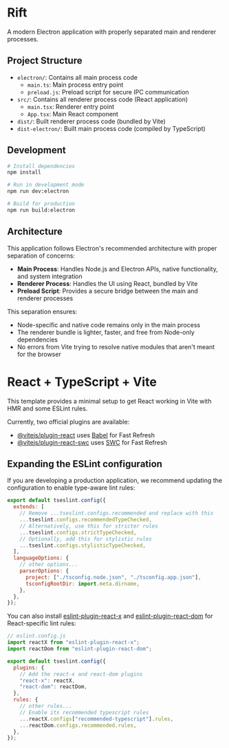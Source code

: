 # Rift

A modern Electron application with properly separated main and renderer processes.

## Project Structure

- `electron/`: Contains all main process code
  - `main.ts`: Main process entry point
  - `preload.js`: Preload script for secure IPC communication
- `src/`: Contains all renderer process code (React application)
  - `main.tsx`: Renderer entry point
  - `App.tsx`: Main React component
- `dist/`: Built renderer process code (bundled by Vite)
- `dist-electron/`: Built main process code (compiled by TypeScript)

## Development

```bash
# Install dependencies
npm install

# Run in development mode
npm run dev:electron

# Build for production
npm run build:electron
```

## Architecture

This application follows Electron's recommended architecture with proper separation of concerns:

- **Main Process**: Handles Node.js and Electron APIs, native functionality, and system integration
- **Renderer Process**: Handles the UI using React, bundled by Vite
- **Preload Script**: Provides a secure bridge between the main and renderer processes

This separation ensures:

- Node-specific and native code remains only in the main process
- The renderer bundle is lighter, faster, and free from Node-only dependencies
- No errors from Vite trying to resolve native modules that aren't meant for the browser

# React + TypeScript + Vite

This template provides a minimal setup to get React working in Vite with HMR and some ESLint rules.

Currently, two official plugins are available:

- [@vitejs/plugin-react](https://github.com/vitejs/vite-plugin-react/blob/main/packages/plugin-react/README.md) uses [Babel](https://babeljs.io/) for Fast Refresh
- [@vitejs/plugin-react-swc](https://github.com/vitejs/vite-plugin-react-swc) uses [SWC](https://swc.rs/) for Fast Refresh

## Expanding the ESLint configuration

If you are developing a production application, we recommend updating the configuration to enable type-aware lint rules:

```js
export default tseslint.config({
  extends: [
    // Remove ...tseslint.configs.recommended and replace with this
    ...tseslint.configs.recommendedTypeChecked,
    // Alternatively, use this for stricter rules
    ...tseslint.configs.strictTypeChecked,
    // Optionally, add this for stylistic rules
    ...tseslint.configs.stylisticTypeChecked,
  ],
  languageOptions: {
    // other options...
    parserOptions: {
      project: ["./tsconfig.node.json", "./tsconfig.app.json"],
      tsconfigRootDir: import.meta.dirname,
    },
  },
});
```

You can also install [eslint-plugin-react-x](https://github.com/Rel1cx/eslint-react/tree/main/packages/plugins/eslint-plugin-react-x) and [eslint-plugin-react-dom](https://github.com/Rel1cx/eslint-react/tree/main/packages/plugins/eslint-plugin-react-dom) for React-specific lint rules:

```js
// eslint.config.js
import reactX from "eslint-plugin-react-x";
import reactDom from "eslint-plugin-react-dom";

export default tseslint.config({
  plugins: {
    // Add the react-x and react-dom plugins
    "react-x": reactX,
    "react-dom": reactDom,
  },
  rules: {
    // other rules...
    // Enable its recommended typescript rules
    ...reactX.configs["recommended-typescript"].rules,
    ...reactDom.configs.recommended.rules,
  },
});
```
